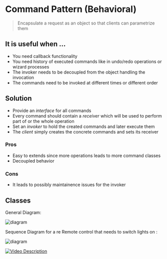 # Command Pattern (Behavioral)
> Encapsulate a request as an object so that clients can parametrize them

## It is useful when ...
- You need callback functionality
- You need history of executed commands like in undo/redo operations or wizard processes
- The invoker needs to be decoupled from the object handling the invocation
- The commands need to be invoked at different times or different order

## Solution
- Provide an *interface* for all commands
- Every command should contain a *receiver* which will be used to perform part of or the whole operation
- Set an *invoker* to hold the created commands and later execute them
- The *client* simply creates the concrete commands and sets its receiver

### Pros
- Easy to extends since more operations leads to more command classes
- Decoupled behavior

### Cons
- It leads to possibly maintainence issues for the invoker

## Classes

General Diagram:

![diagram](http://i.imgur.com/61CS24A.png)

Sequence Diagram for a re Remote control that needs to switch lights on :

![diagram](http://i.imgur.com/0xhD3fG.png)

[![Video Description](http://img.youtube.com/vi/wbYjeMctOdE/0.jpg)](http://www.youtube.com/watch?v=wbYjeMctOdE)

